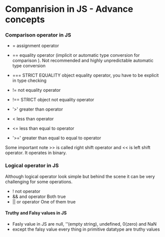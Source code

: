 # Companrision in JS - Advance concepts 
### Comparison operator in JS 
- = assignment operator 
- == equality operator (implicit or automatic type conversion for comparison ). Not recommended and highly unpredictable automatic type conversion
- === STRICT EQUALITY object equality operator, you have to be explicit in type checking
- != not equality operator
- !== STRICT object not equality operator

- '>' greater than operator
- < less than operator
- <= less than equal to operator
- '>=' greater than equal to equal to operator   

Some important note >> is called right shift operator and << is left shift operator. It operates in binary.    

### Logical operator in JS   
Although logical operator look simple but behind the scene it can be very challenging for some operations.    
- ! not operator
- && and operator   Both true
- || or operator  One of them true   
#### Truthy and Falsy values in JS 
- Fasly value in JS are null, ''(empty string), undefined, 0(zero)  and NaN 
- except the falsy value every thing in primitive datatype are truthy values